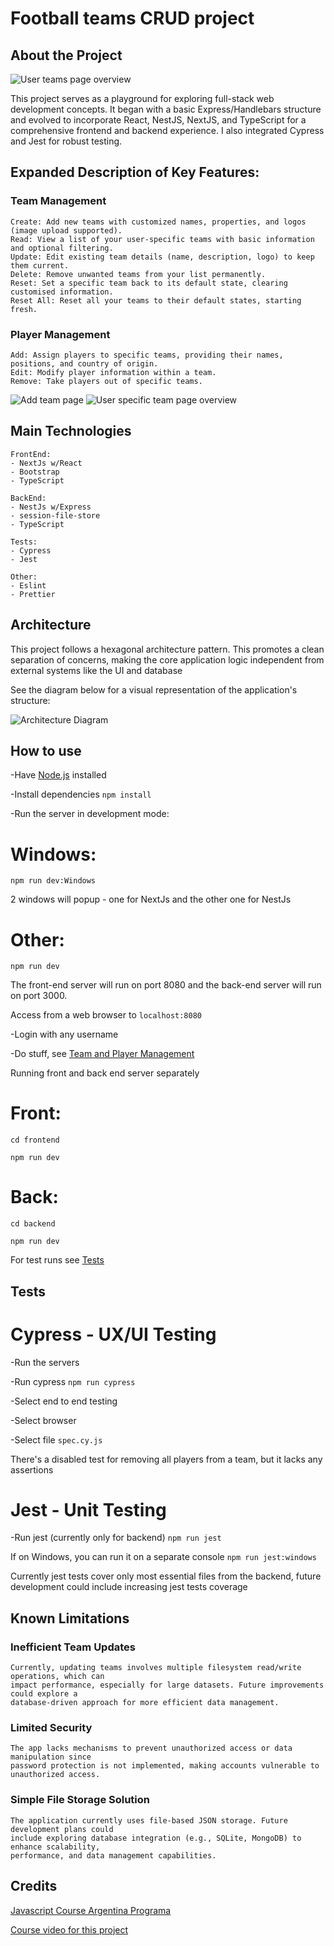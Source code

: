 # Football teams CRUD project

## About the Project

![User teams page overview](user_overview.png)

This project serves as a playground for exploring full-stack web development concepts. It began
with a basic Express/Handlebars structure and evolved to incorporate React, NestJS, NextJS, and
TypeScript for a comprehensive frontend and backend experience. I also integrated Cypress and Jest
for robust testing.

## Expanded Description of Key Features: <a name="team-management"></a>

### Team Management

    Create: Add new teams with customized names, properties, and logos (image upload supported).
    Read: View a list of your user-specific teams with basic information and optional filtering.
    Update: Edit existing team details (name, description, logo) to keep them current.
    Delete: Remove unwanted teams from your list permanently.
    Reset: Set a specific team back to its default state, clearing customised information.
    Reset All: Reset all your teams to their default states, starting fresh.

### Player Management

    Add: Assign players to specific teams, providing their names, positions, and country of origin.
    Edit: Modify player information within a team.
    Remove: Take players out of specific teams.

![Add team page](add_team.png)
![User specific team page overview](team_overview.png)

## Main Technologies

    FrontEnd:
    - NextJs w/React
    - Bootstrap
    - TypeScript

    BackEnd:
    - NestJs w/Express
    - session-file-store
    - TypeScript

    Tests:
    - Cypress
    - Jest

    Other:
    - Eslint
    - Prettier


## Architecture

This project follows a hexagonal architecture pattern. This promotes a clean separation of concerns,
making the core application logic independent from external systems like the UI and database

See the diagram below for a visual representation of the application's structure:

![Architecture Diagram](app_hex.png)

## How to use

-Have [Node.js](https://nodejs.org/en) installed

-Install dependencies `npm install`

-Run the server in development mode:

# Windows:

`npm run dev:Windows`

2 windows will popup - one for NextJs and the other one for NestJs

# Other:

`npm run dev`


The front-end server will run on port 8080 and the back-end server will run on port 3000.

Access from a web browser to `localhost:8080`

-Login with any username

-Do stuff, see [Team and Player Management](#team-management)

Running front and back end server separately

# Front:

`cd frontend`

`npm run dev`

# Back:

`cd backend`

`npm run dev`


For test runs see [Tests](#tests)

## Tests <a name="tests"></a>

# Cypress - UX/UI Testing

-Run the servers

-Run cypress `npm run cypress`

-Select end to end testing

-Select browser

-Select file `spec.cy.js`

There's a disabled test for removing all players from a team, but it lacks any assertions

# Jest - Unit Testing

-Run jest (currently only for backend) `npm run jest`

If on Windows, you can run it on a separate console `npm run jest:windows`

Currently jest tests cover only most essential files from the backend, future development could include increasing jest tests coverage

## Known Limitations

### Inefficient Team Updates

    Currently, updating teams involves multiple filesystem read/write operations, which can
    impact performance, especially for large datasets. Future improvements could explore a
    database-driven approach for more efficient data management.

### Limited Security

    The app lacks mechanisms to prevent unauthorized access or data manipulation since
    password protection is not implemented, making accounts vulnerable to unauthorized access.

### Simple File Storage Solution

    The application currently uses file-based JSON storage. Future development plans could
    include exploring database integration (e.g., SQLite, MongoDB) to enhance scalability,
    performance, and data management capabilities.

## Credits

[Javascript Course Argentina Programa](https://argentinaprograma.com/)

[Course video for this project](https://www.youtube.com/watch?v=8LxxQeNCu4U&list=PLs73pLtDNXD893LSF8fP-EfZbGWMECmnc&index=17)
